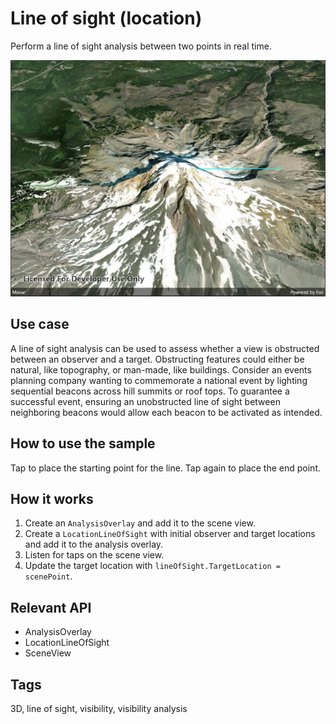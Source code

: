 # Line of sight (location)

Perform a line of sight analysis between two points in real time.

![Image of line of sight location](lineofsightlocation.jpg)

## Use case

A line of sight analysis can be used to assess whether a view is obstructed between an observer and a target. Obstructing features could either be natural, like topography, or man-made, like buildings. Consider an events planning company wanting to commemorate a national event by lighting sequential beacons across hill summits or roof tops. To guarantee a successful event, ensuring an unobstructed line of sight between neighboring beacons would allow each beacon to be activated as intended.

## How to use the sample

Tap to place the starting point for the line. Tap again to place the end point.

## How it works

1. Create an `AnalysisOverlay` and add it to the scene view.
2. Create a `LocationLineOfSight` with initial observer and target locations and add it to the analysis overlay.
3. Listen for taps on the scene view.
4. Update the target location with `lineOfSight.TargetLocation = scenePoint`.

## Relevant API

* AnalysisOverlay
* LocationLineOfSight
* SceneView

## Tags

3D, line of sight, visibility, visibility analysis